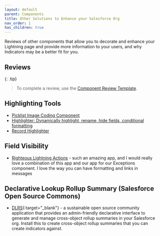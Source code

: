 ```yaml
---
layout: default
parent: Components
title: Other Solutions to Enhance your Salesforce Org
nav_order: 1
has_children: true
---
```


Reviews of other components that allow you to decorate and enhance your Lightning page and provide more information to your users, and why Indicators may be a better fit for you. 


## Reviews

{: .tip}
>
>To complete a review, use the [Component Review Template](component-review-template).

## Highlighting Tools
* [Picklist Image Coding Component](component-picklist-image-coding)
* [Highlighter: Dynamically highlight, rename, hide fields, conditional formatting](component-dynamic-highlighter)
* [Record Highlighter](component-record-highlighter)

## Field Visibility
* [Righteous Lightning Actions](righteous-lightning-actions) - such an amazing app, and I would really love a combination of this app and our app for our Exceptions component. I love the way you can have formatting and links in messages

## Declarative Lookup Rollup Summary (Salesforce Open Source Commons)
* [DLRS](https://install.salesforce.org/products/dlrs/latest){:target="_blank"} - a sustainable open source community application that provides an admin-friendly declarative interface to generate and manage cross-object rollup summaries in your Salesforce org. Install this to create cross-object rollup summaries that you can create indicators against.
